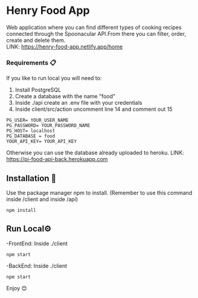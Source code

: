# Henry Food App

Web application where you can find different types of cooking recipes connected through the Spoonacular API.From there you can filter, order, create and delete them.   
LINK: https://henry-food-app.netlify.app/home 

### Requirements 📋

If you like to run local you will need to:
1. Install PostgreSQL
3. Create a database with the name "food"
4. Inside ./api create an .env file with your credentials
5. Inside client/src/action uncomment line 14 and comment out 15

```
PG_USER= YOUR_USER_NAME
PG_PASSWORD= YOUR_PASSWORD_NAME
PG_HOST= localhost
PG_DATABASE = food
YOUR_API_KEY= YOUR_API_KEY
```
Otherwise you can use the database already uploaded to heroku. LINK: https://pi-food-api-back.herokuapp.com

## Installation 🔧

Use the package manager npm to install. (Remember to use this command inside /client and inside /api)

```
npm install 
```

## Run Local⚙️

-FrontEnd:
Inside ./client
```
npm start
```
-BackEnd:
Inside ./client
```
npm start
```
Enjoy 😊


